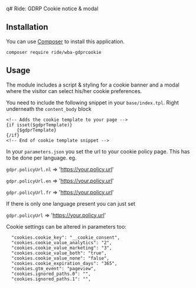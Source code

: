 q# Ride: GDRP Cookie notice & modal

## Installation

You can use [Composer](http://getcomposer.org) to install this application.

```
composer require ride/wba-gdprcookie
```

## Usage

The module includes a script & styling for a cookie banner and a modal where the visitor can select his/her cookie preferences.

You need to include the following snippet in your `base/index.tpl`. 
Right underneath the `content_body` block

```smarty
<!-- Adds the cookie template to your page -->
{if isset($gdprTemplate)}
    {$gdprTemplate}
{/if}
<!-- End of cookie template snippet -->
```

In your `parameters.json` you set the url to your cookie policy page.
This has to be done per language.
eg.

`gdpr.policyUrl.nl` => 'https://your.policy.url'

`gdpr.policyUrl.en` => 'https://your.policy.url'

`gdpr.policyUrl.fr` => 'https://your.policy.url'

If there is only one language present you can just set

`gdpr.policyUrl` => 'https://your.policy.url'

Cookie settings can be altered in parameters too:
```
  "cookies.cookie_key": "__cookie_consent",
  "cookies.cookie_value_analytics": "2",
  "cookies.cookie_value_marketing": "3",
  "cookies.cookie_value_both": "true",
  "cookies.cookie_value_none": "false",
  "cookies.cookie_expiration_days": "365",
  "cookies.gtm_event": "pageview",
  "cookies.ignored_paths.0": "",
  "cookies.ignored_paths.1": "",
```

 
